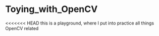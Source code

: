 # Toying_with_OpenCV
<<<<<<< HEAD
this is a playground, where I put into practice all things OpenCV related
